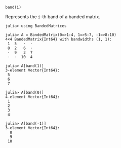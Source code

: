 ```
band(i)
```

Represents the `i`-th band of a banded matrix.

```jldoctest
julia> using BandedMatrices

julia> A = BandedMatrix(0=>1:4, 1=>5:7, -1=>8:10)
4×4 BandedMatrix{Int64} with bandwidths (1, 1):
 1  5   ⋅  ⋅
 8  2   6  ⋅
 ⋅  9   3  7
 ⋅  ⋅  10  4

julia> A[band(1)]
3-element Vector{Int64}:
 5
 6
 7

julia> A[band(0)]
4-element Vector{Int64}:
 1
 2
 3
 4

julia> A[band(-1)]
3-element Vector{Int64}:
  8
  9
 10
```
